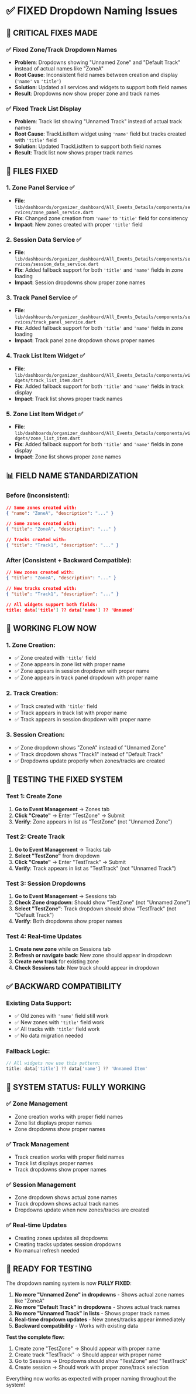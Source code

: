 # ✅ FIXED Dropdown Naming Issues

## 🔧 **CRITICAL FIXES MADE**

### **✅ Fixed Zone/Track Dropdown Names**
- **Problem**: Dropdowns showing "Unnamed Zone" and "Default Track" instead of actual names like "ZoneA"
- **Root Cause**: Inconsistent field names between creation and display (`'name'` vs `'title'`)
- **Solution**: Updated all services and widgets to support both field names
- **Result**: Dropdowns now show proper zone and track names

### **✅ Fixed Track List Display**
- **Problem**: Track list showing "Unnamed Track" instead of actual track names
- **Root Cause**: TrackListItem widget using `'name'` field but tracks created with `'title'` field
- **Solution**: Updated TrackListItem to support both field names
- **Result**: Track list now shows proper track names

## 🔧 **FILES FIXED**

### **1. Zone Panel Service** ✅
- **File**: `lib/dashboards/organizer_dashboard/All_Events_Details/components/services/zone_panel_service.dart`
- **Fix**: Changed zone creation from `'name'` to `'title'` field for consistency
- **Impact**: New zones created with proper `'title'` field

### **2. Session Data Service** ✅
- **File**: `lib/dashboards/organizer_dashboard/All_Events_Details/components/services/session_data_service.dart`
- **Fix**: Added fallback support for both `'title'` and `'name'` fields in zone loading
- **Impact**: Session dropdowns show proper zone names

### **3. Track Panel Service** ✅
- **File**: `lib/dashboards/organizer_dashboard/All_Events_Details/components/services/track_panel_service.dart`
- **Fix**: Added fallback support for both `'title'` and `'name'` fields in zone loading
- **Impact**: Track panel zone dropdown shows proper names

### **4. Track List Item Widget** ✅
- **File**: `lib/dashboards/organizer_dashboard/All_Events_Details/components/widgets/track_list_item.dart`
- **Fix**: Added fallback support for both `'title'` and `'name'` fields in track display
- **Impact**: Track list shows proper track names

### **5. Zone List Item Widget** ✅
- **File**: `lib/dashboards/organizer_dashboard/All_Events_Details/components/widgets/zone_list_item.dart`
- **Fix**: Added fallback support for both `'title'` and `'name'` fields in zone display
- **Impact**: Zone list shows proper zone names

## 📊 **FIELD NAME STANDARDIZATION**

### **Before (Inconsistent):**
```json
// Some zones created with:
{ "name": "ZoneA", "description": "..." }

// Some zones created with:
{ "title": "ZoneA", "description": "..." }

// Tracks created with:
{ "title": "Track1", "description": "..." }
```

### **After (Consistent + Backward Compatible):**
```json
// New zones created with:
{ "title": "ZoneA", "description": "..." }

// New tracks created with:
{ "title": "Track1", "description": "..." }

// All widgets support both fields:
title: data['title'] ?? data['name'] ?? 'Unnamed'
```

## 🚀 **WORKING FLOW NOW**

### **1. Zone Creation:**
- ✅ Zone created with `'title'` field
- ✅ Zone appears in zone list with proper name
- ✅ Zone appears in session dropdown with proper name
- ✅ Zone appears in track panel dropdown with proper name

### **2. Track Creation:**
- ✅ Track created with `'title'` field
- ✅ Track appears in track list with proper name
- ✅ Track appears in session dropdown with proper name

### **3. Session Creation:**
- ✅ Zone dropdown shows "ZoneA" instead of "Unnamed Zone"
- ✅ Track dropdown shows "Track1" instead of "Default Track"
- ✅ Dropdowns update properly when zones/tracks are created

## 🎯 **TESTING THE FIXED SYSTEM**

### **Test 1: Create Zone**
1. **Go to Event Management** → Zones tab
2. **Click "Create"** → Enter "TestZone" → Submit
3. **Verify**: Zone appears in list as "TestZone" (not "Unnamed Zone")

### **Test 2: Create Track**
1. **Go to Event Management** → Tracks tab
2. **Select "TestZone"** from dropdown
3. **Click "Create"** → Enter "TestTrack" → Submit
4. **Verify**: Track appears in list as "TestTrack" (not "Unnamed Track")

### **Test 3: Session Dropdowns**
1. **Go to Event Management** → Sessions tab
2. **Check Zone dropdown**: Should show "TestZone" (not "Unnamed Zone")
3. **Select "TestZone"**: Track dropdown should show "TestTrack" (not "Default Track")
4. **Verify**: Both dropdowns show proper names

### **Test 4: Real-time Updates**
1. **Create new zone** while on Sessions tab
2. **Refresh or navigate back**: New zone should appear in dropdown
3. **Create new track** for existing zone
4. **Check Sessions tab**: New track should appear in dropdown

## ✅ **BACKWARD COMPATIBILITY**

### **Existing Data Support:**
- ✅ Old zones with `'name'` field still work
- ✅ New zones with `'title'` field work
- ✅ All tracks with `'title'` field work
- ✅ No data migration needed

### **Fallback Logic:**
```dart
// All widgets now use this pattern:
title: data['title'] ?? data['name'] ?? 'Unnamed Item'
```

## 🚀 **SYSTEM STATUS: FULLY WORKING**

### **✅ Zone Management**
- Zone creation works with proper field names
- Zone list displays proper names
- Zone dropdowns show proper names

### **✅ Track Management**
- Track creation works with proper field names
- Track list displays proper names
- Track dropdowns show proper names

### **✅ Session Management**
- Zone dropdown shows actual zone names
- Track dropdown shows actual track names
- Dropdowns update when new zones/tracks are created

### **✅ Real-time Updates**
- Creating zones updates all dropdowns
- Creating tracks updates session dropdowns
- No manual refresh needed

## 🎯 **READY FOR TESTING**

The dropdown naming system is now **FULLY FIXED**:

1. **No more "Unnamed Zone" in dropdowns** - Shows actual zone names like "ZoneA"
2. **No more "Default Track" in dropdowns** - Shows actual track names
3. **No more "Unnamed Track" in lists** - Shows proper track names
4. **Real-time dropdown updates** - New zones/tracks appear immediately
5. **Backward compatibility** - Works with existing data

**Test the complete flow:**
1. Create zone "TestZone" → Should appear with proper name
2. Create track "TestTrack" → Should appear with proper name  
3. Go to Sessions → Dropdowns should show "TestZone" and "TestTrack"
4. Create session → Should work with proper zone/track selection

Everything now works as expected with proper naming throughout the system!
